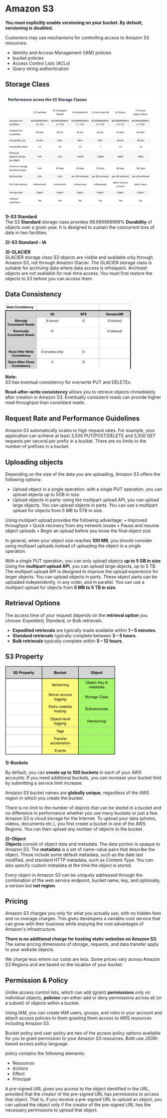 # Amazon S3


**You must explicitly enable versioning on your bucket. By default, versioning is disabled.**

Customers may use mechanisms for controlling access to Amazon S3 resources:
- Identity and Access Management (IAM) policies
- bucket policies
- Access Control Lists (ACLs)
- Query string authentication

## Storage Class

<img src="./diagram/s3_storage_clasess.png" width="95%">

**1)-S3 Standard**  
The S3 **Standard** storage class provides 99.999999999% **Durability** of objects over a given year. It is designed to sustain the concurrent loss of data in two facilities. 

**2)-S3 Standard - IA**  

**3)-GLACIER**  
GLACIER storage class S3 objects are visible and available only through Amazon S3, not through Amazon Glacier. The GLACIER storage class is suitable for archiving data where data access is infrequent. Archived objects are not available for real-time access. You must first restore the objects to S3 before you can access them.

## Data Consistency

<img src="./diagram/s3_data_consistency.png" width="80%">

**Note:**  
S3 has eventual consistency for overwrite PUT and DELETEs.


**Read-after-write consistency** allows you to retrieve objects immediately after creation in Amazon S3.
Eventually consistent reads can provide higher read throughput than consistent reads.

## Request Rate and Performance Guidelines
Amazon S3 automatically scales to high request rates. For example, your application can achieve at least 3,500 PUT/POST/DELETE and 5,500 GET requests per second per prefix in a bucket. There are no limits to the number of prefixes in a bucket.

## Uploading objects
Depending on the size of the data you are uploading, Amazon S3 offers the following options:
- Upload object in a single operation: with a single PUT operation, you can upload objects up to 5GB in size. 
- Upload objects in parts: using the multipart upload API, you can upload large objects. You can upload objects in parts. You can use a multipart upload for objects from 5 MB to 5TB in size.

Using multipart upload provides the following advantage:
• Improved throughput
• Quick recovery from any network issues
• Pause and resume object uploads
• Begin an upload before you know the final object size

In general, when your object size reaches **100 MB**, you should consider using multipart uploads instead of uploading the object in a single operation.

With a single PUT operation, you can only upload objects **up to 5 GB in size**. Using the **multipart upload API**, you can upload large objects, up to 5 TB. The multipart upload API is designed to improve the upload experience for larger objects. You can upload objects in parts. These object parts can be uploaded independently, in any order, and in parallel. You can use a multipart upload for objects from **5 MB to 5 TB in size**.

## Retrieval Options
The access time of your request depends on the **retrieval option** you choose: Expedited, Standard, or Bulk retrievals.

- **Expedited retrievals** are typically made available within **1 – 5 minutes**. 
- **Standard retrievals** typically complete between **3 – 5 hours**. 
- **Bulk retrievals** typically complete within **5 – 12 hours**.

## S3 Property

<img src="./diagram/s3_property.png" width="70%">

**1)-Buckets**  

By default, you can **create up to 100 buckets** in each of your AWS accounts. If you need additional buckets, you can increase your bucket limit by submitting a service limit increase.

Amazon S3 bucket names are **globally unique**, regardless of the AWS region in which you create the bucket.

There is no limit to the number of objects that can be stored in a bucket and no difference in performance whether you use many buckets or just a few. Amazon S3 is cloud storage for the Internet. To upload your data (photos, videos, documents etc.), you first create a bucket in one of the AWS Regions. You can then upload any number of objects to the bucket.

**2)-Object**  
**Objects** consist of object data and metadata. The data portion is opaque to Amazon S3. The **metadata** is a set of name-value pairs that describe the object. These include some default metadata, such as the date last modified, and standard HTTP metadata, such as Content-Type. You can also specify custom metadata at the time the object is stored.

Every object in Amazon S3 can be uniquely addressed through the combination of the web service endpoint, bucket name, key, and optionally, a version but **not region**. 


## Pricing
Amazon S3 charges you only for what you actually use, with no hidden fees and no overage charges. This gives developers a variable-cost service that can grow with their business while enjoying the cost advantages of Amazon's infrastructure.

**There is no additional charge for hosting static websites on Amazon S3**. The same pricing dimensions of storage, requests, and data transfer apply to your website objects. 

We charge less where our costs are less. Some prices vary across Amazon S3 Regions and are based on the location of your bucket.

## Permission & Policy
Unlike access control lists, which can add (grant) **permissions** only on individual objects, **policies** can either add or deny permissions across all (or a subset) of objects within a bucket.

Using IAM, you can create IAM users, groups, and roles in your account and attach access policies to them granting them access to AWS resources including Amazon S3.

Bucket policy and user policy are two of the access policy options available for you to grant permission to your Amazon S3 resources. Both use JSON-based access policy language.

policy contains the following elements:
- Resources 
- Actions
- Effect
- Principal

A pre-signed URL gives you access to the object identified in the URL, provided that the creator of the pre-signed URL has permissions to access that object. That is, if you receive a pre-signed URL to upload an object, you can upload the object only if the creator of the pre-signed URL has the necessary permissions to upload that object.



